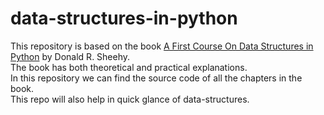 # data-structures-in-python

This repository is based on the book [A First Course On Data Structures in Python](https://donsheehy.github.io/datastructures/) by Donald R. Sheehy.<br>
The book has both theoretical and practical explanations.<br>
In this repository we can find the source code of all the chapters in the book.<br>
This repo will also help in quick glance of data-structures.
